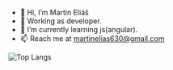 - 👋 Hi, I’m Martin Eliáš
- 👀 Working as developer.
- 🌱 I’m currently learning js(angular).
- 📫 Reach me at martinelias630@gmail.com 

![Top Langs](https://github-readme-stats.vercel.app/api/top-langs/?username=martinelias1312&layout=compact)

